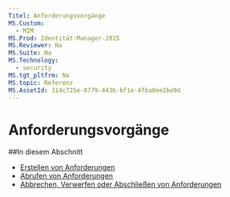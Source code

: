 ```yaml
---
Titel: Anforderungsvorgänge
MS.Custom:
  - MIM
MS.Prod: Identität-Manager-2015
MS.Reviewer: Na
MS.Suite: Na
MS.Technology:
  - security
MS.tgt_pltfrm: Na
MS.topic: Referenz
MS.AssetId: 114c725e-8779-443b-bf1e-4fba8ee2be9d
---
```

# Anforderungsvorgänge

##In diesem Abschnitt

- [Erstellen von Anforderungen](create-request.md)
- [Abrufen von Anforderungen](get-request.md)
- [Abbrechen, Verwerfen oder Abschließen von Anforderungen](cancel-abandon-complete-request.md)
<!--HONumber=Mar16_HO1-->
